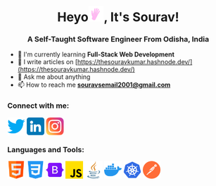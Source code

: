 <h1 align="center">Heyo<img src="./images-used/wave_hello.gif" width="35px">, It's Sourav!</h1>
<h3 align="center">A Self-Taught Software Engineer From Odisha, India</h3>

- 🌱 I'm currently learning **Full-Stack Web Development**
- 📝 I write articles on [https://thesouravkumar.hashnode.dev/](https://thesouravkumar.hashnode.dev/)
- 💬 Ask me about anything
- 📫 How to reach me **souravsemail2001@gmail.com**

<h3 align="left">Connect with me:</h3>
<p align="left">
  <a href="https://twitter.com/souravstwt" target="_blank"><img src="./images-used/twitter.png" width="40px" align="center"></a>
  <a href="https://www.linkedin.com/in/sourav-kumar-79715725a/"><img src="./images-used/linkedin.png" width="40px" align="center"></a>
  <a href="https://www.instagram.com/the.souravkumar/" style="text-decoration: none;"><img src="./images-used/instagram.png"  width="40px" align="center"></a>
</p>
<h3>Languages and Tools:</h3>
<p>
  <img src="./images-used/html.png" width="40px" align="center">
  <img src="./images-used/css-3.png" width="40px" align="center">
  <img src="./images-used/bootstrap.png" width="40px" align="center">
  <img src="./images-used/js.png" width="40px" align="center">
  <img src="./images-used/java.png" width="40px" align="center">
  <img src="./images-used/docker.png" width="40px" align="center">
  <img src="./images-used/kubernetes.png" width="40px" align="center">
  <img src="./images-used/postman.png" width="40px" align="center">
</p>



